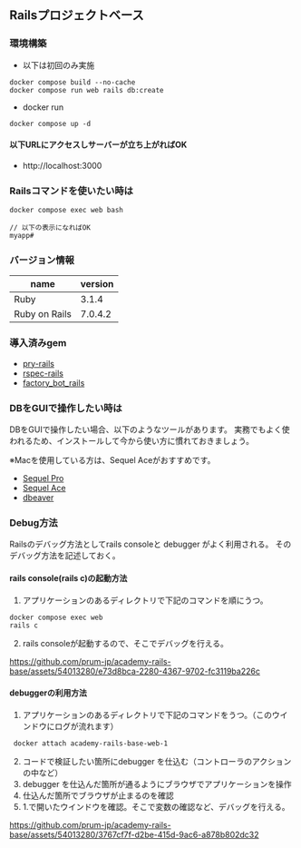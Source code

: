 ## Railsプロジェクトベース

### 環境構築

- 以下は初回のみ実施

```
docker compose build --no-cache
docker compose run web rails db:create
```

- docker run

```
docker compose up -d
```

#### 以下URLにアクセスしサーバーが立ち上がればOK

- http://localhost:3000

### Railsコマンドを使いたい時は

```
docker compose exec web bash

// 以下の表示になればOK
myapp#
```

### バージョン情報

| name          | version |
| ------------- | ------- |
| Ruby          | 3.1.4   |
| Ruby on Rails | 7.0.4.2 |

### 導入済みgem

- [pry-rails](https://github.com/pry/pry-rails)
- [rspec-rails](https://github.com/rspec/rspec-rails)
- [factory_bot_rails](https://github.com/thoughtbot/factory_bot_rails)

### DBをGUIで操作したい時は

DBをGUIで操作したい場合、以下のようなツールがあります。
実務でもよく使われるため、インストールして今から使い方に慣れておきましょう。

※Macを使用している方は、Sequel Aceがおすすめです。

- [Sequel Pro](https://www.sequelpro.com/)
- [Sequel Ace](https://sequel-ace.com/)
- [dbeaver](https://dbeaver.io/)

### Debug方法

Railsのデバッグ方法としてrails consoleと debugger がよく利用される。
そのデバッグ方法を記述しておく。

#### rails console(rails c)の起動方法

1. アプリケーションのあるディレクトリで下記のコマンドを順にうつ。

```
docker compose exec web
rails c
```

2. rails consoleが起動するので、そこでデバッグを行える。

https://github.com/prum-jp/academy-rails-base/assets/54013280/e73d8bca-2280-4367-9702-fc3119ba226c

#### debuggerの利用方法

1. アプリケーションのあるディレクトリで下記のコマンドをうつ。（このウインドウにログが流れます）

```
 docker attach academy-rails-base-web-1
```

2. コードで検証したい箇所にdebugger を仕込む（コントローラのアクションの中など）
3. debugger を仕込んだ箇所が通るようにブラウザでアプリケーションを操作
4. 仕込んだ箇所でブラウザが止まるのを確認
5. 1.で開いたウインドウを確認。そこで変数の確認など、デバッグを行える。

https://github.com/prum-jp/academy-rails-base/assets/54013280/3767cf7f-d2be-415d-9ac6-a878b802dc32
